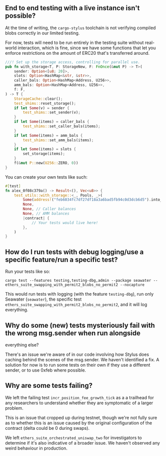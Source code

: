 
## End to end testing with a live instance isn't possible?

At the time of writing, the `cargo-stylus` toolchain is not verifying compiled blobs
correctly in our limited testing.

For now, tests will need to be run entirely in the testing suite without real-world
interaction, which is fine, since we have some functions that let you enforce
restrictions on the amount of ERC20 that's transferred around.

```rust
///! Set up the storage access, controlling for parallel use.
pub fn with_storage<T, P: StorageNew, F: FnOnce(&mut P) -> T>(
    sender: Option<[u8; 20]>,
    slots: Option<HashMap<&str, &str>>,
    caller_bals: Option<HashMap<Address, U256>>,
    amm_bals: Option<HashMap<Address, U256>>,
    f: F,
) -> T {
    StorageCache::clear();
    test_shims::reset_storage();
    if let Some(v) = sender {
        test_shims::set_sender(v);
    }
    if let Some(items) = caller_bals {
        test_shims::set_caller_bals(items);
    }
    if let Some(items) = amm_bals {
        test_shims::set_amm_bals(items);
    }
    if let Some(items) = slots {
        set_storage(items);
    }
    f(&mut P::new(U256::ZERO, 0))
}
```

You can create your own tests like such:

```rust
#[test]
fn alex_0f08c379a() -> Result<(), Vec<u8>> {
    test_utils::with_storage::<_, Pools, _>(
        Some(address!("feb6034fc7df27df18a3a6bad5fb94c0d3dcb6d5").into_array()),
        None,
        None, // Caller balances
        None, // AMM balances
        |contract| {
            // Your tests would live here!
        },
    )
}
```

## How do I run tests with debug logging/use a specific feature/run a specific test?

Run your tests like so:

	cargo test --features testing,testing-dbg,admin --package seawater -- ethers_suite_swapping_with_permit2_blobs_no_permit2 --nocapture

This would run tests with logging (with the feature `testing-dbg`), run only Seawater
(`seawater`), the specific test `ethers_suite_swapping_with_permit2_blobs_no_permit2`, and
it will log everything.

## Why do some (new) tests mysteriously fail with the wrong msg.sender when run alongside
everything else?

There's an issue we're aware of in our code involving how Stylus does caching behind the
scenes of the msg.sender. We haven't identified a fix. A solution for now is to run some
tests on their own if they use a different sender, or to use 0xfeb where possible.

## Why are some tests failing?

We left the failing test `incr_position_fee_growth_tick` as a a trailhead for any
researchers to understand whether they are symptomatic of a larger problem.

This is an issue that cropped up during testnet, though we're not fully sure as to whether
this is an issue caused by the original configuration of the contract (delta could be 0
during swaps).

We left `ethers_suite_orchestrated_uniswap_two` for investigators to determine if it's
also indicative of a broader issue. We haven't observed any weird behaviour in production.
